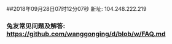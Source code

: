 ##2018年09月28日07时12分07秒 新址: 104.248.222.219
### 兔友常见问题及解答: https://github.com/wanggonging/d/blob/w/FAQ.md
